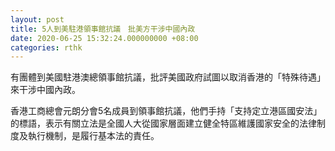 ```yaml
---
layout: post
title: 5人到美駐港領事館抗議　批美方干涉中國內政
date: 2020-06-25 15:32:24.000000000 +08:00
categories: rthk
---
```


有團體到美國駐港澳總領事館抗議，批評美國政府試圖以取消香港的「特殊待遇」來干涉中國內政。

香港工商總會元朗分會5名成員到領事館抗議，他們手持「支持定立港區國安法」的標語，表示有關立法是全國人大從國家層面建立健全特區維護國家安全的法律制度及執行機制，是履行基本法的責任。
